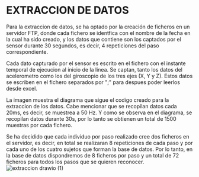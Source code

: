 # EXTRACCION DE DATOS
Para la extraccion de datos, se ha optado por la creación de ficheros en un servidor FTP, donde cada fichero se identfica con el nombre de la fecha en la cual ha sido creado, y los datos que contiene son los captados por el sensor durante 30 segundos, es decir, 4 repeticiones del paso correspondiente.

Cada dato capturado por el sensor es escrito en el fichero con el instante temporal de ejecucion al inicio de la linea. Se captan, tanto los datos del acelerometro como los del giroscopio de los tres ejes (X, Y y Z). Estos datos se escriben en el fichero separados por ";" para despues poder leerlos desde excel.

La imagen muestra el diagrama que sigue el codigo creado para la extraccion de los datos. Cabe mencionar que se recopilan datos cada 20ms, es decir, se muestrea a 50 Hz. Y como se observa en el diagrama, se recopilan datos durante 30s, por lo tanto se obtienen un total de 1500 muestras por cada fichero.

Se ha decidido que cada individuo por paso realizado cree dos ficheros en el servidor, es decir, en total se realizaran 8 repeticiones de cada paso y por cada uno de los cuatro sujetos que forman la base de datos. Por lo tanto, en la base de datos dispondremos de 8 ficheros por paso y un total de 72 ficheros para todos los pasos que se quieren reconocer.
![extraccion drawio (1)](https://user-images.githubusercontent.com/113996288/212017354-ff5faca5-46cc-46e0-921e-405ba425d3da.png)
